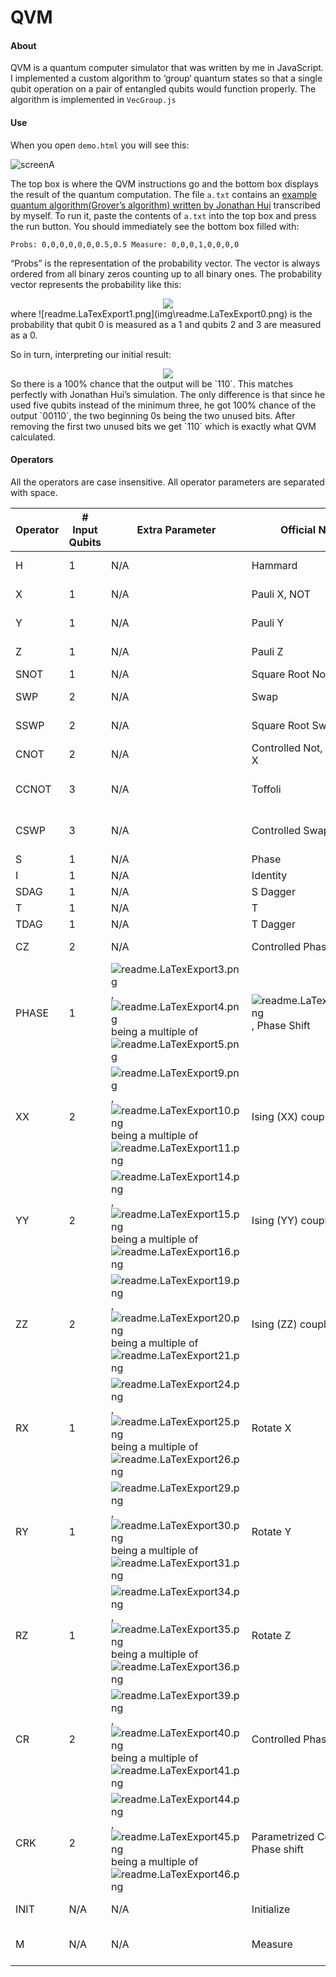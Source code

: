 # QVM

#### About

QVM is a quantum computer simulator that was written by me in JavaScript. I implemented a custom algorithm to ‘group‘ quantum states so that a single qubit operation on a pair of entangled qubits would function properly. The algorithm is implemented in `VecGroup.js`

#### Use

When you open `demo.html` you will see this:

![screenA](img\screenA.png)



The top box is where the QVM instructions go and the bottom box displays the result of the quantum computation. The file `a.txt` contains an [example quantum algorithm(Grover’s algorithm) written by Jonathan Hui](https://medium.com/@jonathan_hui/qc-grovers-algorithm-cd81e61cf248) transcribed by myself. To run it, paste the contents of `a.txt` into the top box and press the run button. You should immediately see the bottom box filled with:

`Probs: 0,0,0,0,0,0,0.5,0.5
Measure: 0,0,0,1,0,0,0,0`

“Probs” is the representation of the probability vector. The vector is always ordered from all binary zeros counting up to all binary ones. The probability vector represents the probability like this:
<div align="center" style="text-align:center"><img src="img\readme.LaTexExport5.png"></div>
where ![readme.LaTexExport1.png](img\readme.LaTexExport0.png) is the probability that qubit 0 is measured as a 1 and qubits 2 and 3 are measured as a 0.

So in turn, interpreting our initial result:
<div align="center" style="text-align:center"><img src="img\readme.LaTexExport6.png"></div>
So there is a 100% chance that the output will be `110`. This matches perfectly with Jonathan Hui’s simulation. The only difference is that since he used five qubits instead of the minimum three, he got 100% chance of the output `00110`, the two beginning 0s being the two unused bits. After removing the first two unused bits we get `110` which is exactly what QVM calculated.

#### Operators

All the operators are case insensitive. All operator parameters are separated with space.

| Operator | \# Input Qubits | Extra Parameter                              | Official Name                       | Link                                                         | Usage                                                        | Example      |
| -------- | --------------- | -------------------------------------------- | ----------------------------------- | ------------------------------------------------------------ | ------------------------------------------------------------ | ------------ |
| H        | 1               | N/A                                          | Hammard                             | [QINSP](https://www.quantum-inspire.com/kbase/hadamard/), [Wikipedia](https://en.wikipedia.org/wiki/Quantum_logic_gate#Hadamard_(H)_gate) | H \<Affected Qubit\>                                         | H 0          |
| X        | 1               | N/A                                          | Pauli X, NOT                        | [QINSP](https://www.quantum-inspire.com/kbase/pauli-x/), [Wikipedia](https://en.wikipedia.org/wiki/Quantum_logic_gate#Pauli-X_gate) | X \<Affected Qubit\>                                         | X 0          |
| Y        | 1               | N/A                                          | Pauli Y                             | [QINSP](https://www.quantum-inspire.com/kbase/pauli-y/), [Wikipedia](https://en.wikipedia.org/wiki/Quantum_logic_gate#Pauli-Y_gate) | Y \<Affected Qubit\>                                         | Y 0          |
| Z        | 1               | N/A                                          | Pauli Z                             | [QINSP](https://www.quantum-inspire.com/kbase/pauli-z/), [Wikipedia](https://en.wikipedia.org/wiki/Quantum_logic_gate#Pauli-Z_('%22%60UNIQ--postMath-00000022-QINU%60%22')_gate) | Z \<Affected Qubit\>                                         | Z 0          |
| SNOT     | 1               | N/A                                          | Square Root Not                     | [Wikipedia](https://en.wikipedia.org/wiki/Quantum_logic_gate#Square_root_of_NOT_gate_(%E2%88%9ANOT)) | SNOT \<Affected Qubit\>                                      | SNOT 0       |
| SWP      | 2               | N/A                                          | Swap                                | [QINSP](https://www.quantum-inspire.com/kbase/swap/), [Wikipedia](https://en.wikipedia.org/wiki/Quantum_logic_gate#Swap_(SWAP)_gate) | SWP \<Qubit A\>,\<Qubit B\>                                  | SWP 0,1      |
| SSWP     | 2               | N/A                                          | Square Root Swap                    | [Wikipedia](https://en.wikipedia.org/wiki/Quantum_logic_gate#Square_root_of_Swap_gate_(%E2%88%9ASWAP)) | SSWP \<Qubit A\>,\<Qubit B\>                                 | SSWP 0,1     |
| CNOT     | 2               | N/A                                          | Controlled Not, Controlled X        | [QINSP](https://www.quantum-inspire.com/kbase/cnot/), [Wikipedia](https://en.wikipedia.org/wiki/Quantum_logic_gate#Controlled_(cX_cY_cZ)_gates) | CNOT \<Affected Qubit A\>,\<Control Qubit B\>                | CNOT 1,0     |
| CCNOT    | 3               | N/A                                          | Toffoli                             | [QINSP](https://www.quantum-inspire.com/kbase/toffoli/), [Wikipedia](https://en.wikipedia.org/wiki/Quantum_logic_gate#Toffoli_(CCNOT)_gate) | CCNOT \<Affected Qubit A\>,\<Control Qubit B\>,\<Control Qubit C\> | CCNOT 2,1,0  |
| CSWP     | 3               | N/A                                          | Controlled Swap                     | [Wikipedia](https://en.wikipedia.org/wiki/Quantum_logic_gate#Fredkin_(CSWAP)_gate) | CSWP \<Affected Qubit A\>,\<Affected Qubit B\>,\<Control Qubit C\> | CSWP 2,1,0   |
| S        | 1               | N/A                                          | Phase                               | [QINSP](https://www.quantum-inspire.com/kbase/s-gate/)       | S \<Affected Qubit\>                                         | S 0          |
| I        | 1               | N/A                                          | Identity                            | [QINSP](https://www.quantum-inspire.com/kbase/identity-gate/) | I \<Affected Qubit\>                                         | I 0          |
| SDAG     | 1               | N/A                                          | S Dagger                            | [QINSP](https://www.quantum-inspire.com/kbase/s-dagger-gate/) | SDAG \<Affected Qubit\>                                      | SDAG 0       |
| T        | 1               | N/A                                          | T                                   | [QINSP](https://www.quantum-inspire.com/kbase/t-gate/)       | T \<Affected Qubit\>                                         | T 0          |
| TDAG     | 1               | N/A                                          | T Dagger                            | [QINSP](https://www.quantum-inspire.com/kbase/t-dagger-gate/) | TDAG \<Affected Qubit\>                                      | TDAG 0       |
| CZ       | 2               | N/A                                          | Controlled Phase, CPhase            | [QINSP](https://www.quantum-inspire.com/kbase/cz-gate/), [Wikipedia](https://en.wikipedia.org/wiki/Quantum_logic_gate#Controlled_(cX_cY_cZ)_gates) | CZ CNOT \<Affected Qubit A\>,\<Control Qubit B\>             | CZ 0,1       |
| PHASE    | 1               | ![readme.LaTexExport3.png](img\readme.LaTexExport1.png), ![readme.LaTexExport4.png](img\readme.LaTexExport2.png) being a multiple of ![readme.LaTexExport5.png](img\readme.LaTexExport3.png) | ![readme.LaTexExport6.png](img\readme.LaTexExport4.png), Phase Shift             | [Wikipedia](https://en.wikipedia.org/wiki/Quantum_logic_gate#Phase_shift_('%22%60UNIQ--postMath-00000032-QINU%60%22')_gates) | PHASE \<![readme.LaTexExport7.png](img\readme.LaTexExport2.png), a multiple of ![readme.LaTexExport8.png](img\readme.LaTexExport3.png)\> \<Affected Qubit A\>      | PHASE .25  0 |
| XX       | 2               | ![readme.LaTexExport9.png](img\readme.LaTexExport1.png), ![readme.LaTexExport10.png](img\readme.LaTexExport2.png) being a multiple of ![readme.LaTexExport11.png](img\readme.LaTexExport3.png) | Ising (XX) coupling                 | [Wikipedia](https://en.wikipedia.org/wiki/Quantum_logic_gate#Ising_(XX)_coupling_gate) | XX \<![readme.LaTexExport12.png](img\readme.LaTexExport2.png), a multiple of ![readme.LaTexExport13.png](img\readme.LaTexExport3.png)\> \<Qubit A\>,\<Qubit B\>      | XX .25 0,1   |
| YY       | 2               | ![readme.LaTexExport14.png](img\readme.LaTexExport1.png), ![readme.LaTexExport15.png](img\readme.LaTexExport2.png) being a multiple of ![readme.LaTexExport16.png](img\readme.LaTexExport3.png) | Ising (YY) coupling                 | [Wikipedia](https://en.wikipedia.org/wiki/Quantum_logic_gate#Ising_(XX)_coupling_gate) | YY \<![readme.LaTexExport17.png](img\readme.LaTexExport2.png), a multiple of ![readme.LaTexExport18.png](img\readme.LaTexExport3.png)\> \<Qubit A\>,\<Qubit B\>      | YY .25 0,1   |
| ZZ       | 2               | ![readme.LaTexExport19.png](img\readme.LaTexExport1.png), ![readme.LaTexExport20.png](img\readme.LaTexExport2.png) being a multiple of ![readme.LaTexExport21.png](img\readme.LaTexExport3.png) | Ising (ZZ) coupling                 | [Wikipedia](https://en.wikipedia.org/wiki/Quantum_logic_gate#Ising_(XX)_coupling_gate) | ZZ \<![readme.LaTexExport22.png](img\readme.LaTexExport2.png), a multiple of ![readme.LaTexExport23.png](img\readme.LaTexExport3.png)\> \<Qubit A\>,\<Qubit B\>      | ZZ .25 0,1   |
| RX       | 1               | ![readme.LaTexExport24.png](img\readme.LaTexExport1.png), ![readme.LaTexExport25.png](img\readme.LaTexExport2.png) being a multiple of ![readme.LaTexExport26.png](img\readme.LaTexExport3.png) | Rotate X                            | [QINSP](https://www.quantum-inspire.com/kbase/rx-gate/)      | RX \<![readme.LaTexExport27.png](img\readme.LaTexExport2.png), a multiple of ![readme.LaTexExport28.png](img\readme.LaTexExport3.png)\> \<Affected Qubit A\>         | RX .25 0     |
| RY       | 1               | ![readme.LaTexExport29.png](img\readme.LaTexExport1.png), ![readme.LaTexExport30.png](img\readme.LaTexExport2.png) being a multiple of ![readme.LaTexExport31.png](img\readme.LaTexExport3.png) | Rotate Y                            | [QINSP](https://www.quantum-inspire.com/kbase/ry-gate/)      | RY \<![readme.LaTexExport32.png](img\readme.LaTexExport2.png), a multiple of ![readme.LaTexExport33.png](img\readme.LaTexExport3.png)\> \<Affected Qubit A\>         | RY .25 0     |
| RZ       | 1               | ![readme.LaTexExport34.png](img\readme.LaTexExport1.png), ![readme.LaTexExport35.png](img\readme.LaTexExport2.png) being a multiple of ![readme.LaTexExport36.png](img\readme.LaTexExport3.png) | Rotate Z                            | [QINSP](https://www.quantum-inspire.com/kbase/rz-gate/)      | RZ \<![readme.LaTexExport37.png](img\readme.LaTexExport2.png), a multiple of ![readme.LaTexExport38.png](img\readme.LaTexExport3.png)\> \<Affected Qubit A\>         | RZ .25 0     |
| CR       | 2               | ![readme.LaTexExport39.png](img\readme.LaTexExport1.png), ![readme.LaTexExport40.png](img\readme.LaTexExport2.png) being a multiple of ![readme.LaTexExport41.png](img\readme.LaTexExport3.png) | Controlled Phase shift              | [QINSP](https://www.quantum-inspire.com/kbase/cr-gate/)      | CR \<![readme.LaTexExport42.png](img\readme.LaTexExport2.png), a multiple of ![readme.LaTexExport43.png](img\readme.LaTexExport3.png)\> \<Qubit A\>,\<Control Qubit B\> | CR .25 0,1   |
| CRK      | 2               | ![readme.LaTexExport44.png](img\readme.LaTexExport1.png), ![readme.LaTexExport45.png](img\readme.LaTexExport2.png) being a multiple of ![readme.LaTexExport46.png](img\readme.LaTexExport3.png) | Parametrized Controlled Phase shift | [QINSP](https://www.quantum-inspire.com/kbase/crk-gate/)     | CRK \<![readme.LaTexExport47.png](img\readme.LaTexExport2.png), a multiple of ![readme.LaTexExport48.png](img\readme.LaTexExport3.png)\> \<Qubit A\>,\<Control Qubit B\> | CR .25 0,1   |
| INIT     | N/A             | N/A                                          | Initialize                          | N/A                                                          | INIT \<Number of Qubits your simulation will use\>           | INIT 1       |
| M        | N/A             | N/A                                          | Measure                             | N/A                                                          | M \<Qubit Number A\>,\<Qubit Number B\>,\<Qubit Number C\>…  | M 0          |